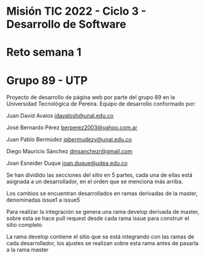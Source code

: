 # Misión TIC 2022 - Ciclo 3 - Desarrollo de Software
# Reto semana 1 
# Grupo 89 - UTP

Proyecto de desarrollo de página web por parte del grupo 89 en la Universidad Tecnológica de Pereira. 
Equipo de desarrollo conformado por: 

Juan David Avalos  jdavalosh@unal.edu.co

José Bernardo Pérez  berperez2003@yahoo.com.ar

Juan Pablo Bermúdez  jpbermudezv@unal.edu.co

Diego Mauricio Sánchez  dmsanchezr@gmail.com

Joan Esneider Duque  joan.duque@udea.edu.co


Se han dividido las secciones del sitio en 5 partes, cada una de ellas está asignada a un desarrollador, en el orden que se menciona más arriba. 

Los cambios se encuentran desarrollados en ramas derivadas de la master, denominadas issue1 a issue5

Para realizar la integración se genera una rama develop derivada de master, sobre esta se hace pull request desde cada rama issue para construir el sitio completo

La rama develop contiene el sitio que se está integrando con las ramas de cada desarrollador, los ajustes se realizan sobre esta rama antes de pasarla a la rama master


